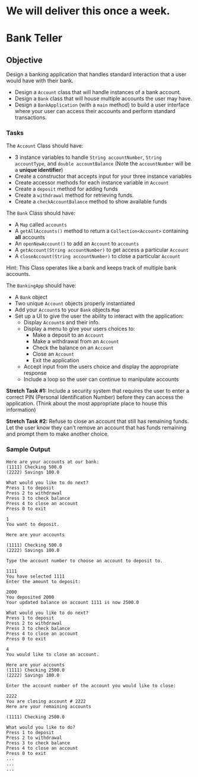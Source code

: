 # We will deliver this once a week.

# Bank Teller

## Objective

Design a banking application that handles standard interaction that a user would have with their bank.

*   Design a `Account` class that will handle instances of a bank account.
*   Design a `Bank` class that will house multiple accounts the user may have.
*   Design a `BankApplication` (with a `main` method) to build a user interface where your user can access their accounts and perform standard transactions.

### Tasks

The `Account` Class should have:

*   3 instance variables to handle `String accountNumber`, `String accountType`, and `double accountBalance` (Note the `accountNumber` will be a **unique identifier**)
*   Create a constructor that accepts input for your three instance variables
*   Create accessor methods for each instance variable in `Account`
*   Create a `deposit` method for adding funds
*   Create a `withdrawal` method for retrieving funds.
*   Create a `checkAccountBalance` method to show available funds

The `Bank` Class should have:

*   A `Map` called `accounts`
*   A `getAllAccounts()` method to return a `Collection<Account>` containing **all** accounts
*   An `openNewAccount()` to add an `Account` to `accounts`
*   A `getAccount(String accountNumber)` to get access a particular `Account`
*   A `closeAccount(String accountNumber)` to close a particular `Account`

Hint: This Class operates like a bank and keeps track of multiple bank accounts.

The `BankingApp` should have:

*   A `Bank` object
*   Two unique `Account` objects properly instantiated
*   Add your `Account`s to your `Bank` objects `Map`
*   Set up a UI to give the user the ability to interact with the application:
    *   Display `Account`s and their info.
    *   Display a menu to give your users choices to:
        *   Make a deposit to an `Account`
        *   Make a withdrawal from an `Account`
        *   Check the balance on an `Account`
        *   Close an `Account`
        *   Exit the application
    *   Accept input from the users choice and display the appropriate response
    *   Include a loop so the user can continue to manipulate accounts

**Stretch Task #1:** Include a security system that requires the user to enter a correct PIN (Personal Identification Number) before they can access the application. (Think about the most appropriate place to house this information)

**Stretch Task #2:** Refuse to close an account that still has remaining funds. Let the user know they can't remove an account that has funds remaining and prompt them to make another choice.

### Sample Output

```
Here are your accounts at our bank:
(1111) Checking 500.0
(2222) Savings 100.0

What would you like to do next?
Press 1 to deposit
Press 2 to withdrawal
Press 3 to check balance
Press 4 to close an account
Press 0 to exit

1
You want to deposit.

Here are your accounts

(1111) Checking 500.0
(2222) Savings 100.0

Type the account number to choose an account to deposit to.

1111
You have selected 1111
Enter the amount to deposit:

2000
You deposited 2000
Your updated balance on account 1111 is now 2500.0

What would you like to do next?
Press 1 to deposit
Press 2 to withdrawal
Press 3 to check balance
Press 4 to close an account
Press 0 to exit

4
You would like to close an account.

Here are your accounts
(1111) Checking 2500.0
(2222) Savings 100.0

Enter the account number of the account you would like to close:

2222
You are closing account # 2222
Here are your remaining accounts

(1111) Checking 2500.0

What would you like to do?
Press 1 to deposit
Press 2 to withdrawal
Press 3 to check balance
Press 4 to close an account
Press 0 to exit
...
...
...
```
